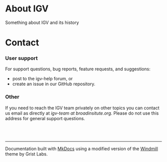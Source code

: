 

# About IGV

Something about IGV and its history

# Contact

### User support 

For support questions, bug reports, feature requests, and suggestions:

* post to the igv-help forum, or
* create an issue in our GitHub repository.

### Other

​If you need to reach the IGV team privately on other topics you can contact us email as directly at *igv-team at broadinsitute.org*. Please do not use this address for general support questions.
​
<br><br><br><br><hr>
<p> Documentation built with <a href="http://www.mkdocs.org/">MkDocs</a> using a modified version of the <a href="https://github.com/gristlabs/mkdocs-windmill">Windmill</a> theme by Grist Labs. </p>
